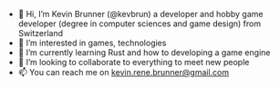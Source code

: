 - 👋 Hi, I’m Kevin Brunner (@kevbrun) a developer and hobby game developer (degree in computer sciences and game design) from Switzerland
- 👀 I’m interested in games, technologies
- 🌱 I’m currently learning Rust and how to developing a game engine
- 💞️ I’m looking to collaborate to everything to meet new people 
- 📫 You can reach me on kevin.rene.brunner@gmail.com
